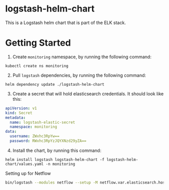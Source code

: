 # logstash-helm-chart
This is a Logstash helm chart that is part of the ELK stack.
# Getting Started
1. Create `monitoring` namespace, by running the following command:
```shell
kubectl create ns monitoring
```
2. Pull `logstash` dependencies, by running the following command:
```shell
helm dependency update ./logstash-helm-chart
```
3. Create a secret that will hold elasticsearch credentials. It should look like this:
```yaml
apiVersion: v1
kind: Secret
metadata:
  name: logstash-elastic-secret
  namespace: monitoring
data:
  username: ZWxhc3RpYw==
  password: RWxhc3RpYzJQYXNzd29yZA==
```
4. Install the chart, by running this command:
```shell
helm install logstash logstash-helm-chart -f logstash-helm-chart/values.yaml -n monitoring
```

Setting up for Netflow
```bash
bin/logstash --modules netflow --setup -M netflow.var.elasticsearch.hosts=elastic.database:9200 -M netflow.var.elasticsearch.username=elastic -M netflow.var.elasticsearch.password=elastic -M netflow.var.kibana.host=10.96.195.40:5601 -M netflow.var.kibana.username=elastic -M netflow.var.kibana.password=elastic -M netflow.var.kibana.scheme=http -M netflow.var.kibana.ssl.enabled=false -M netflow.var.kibana.ssl.verification_mode=disable -M netflow.var.input.tcp.port=2055 --path.data /usr/share/logstash/netflow-data

```

